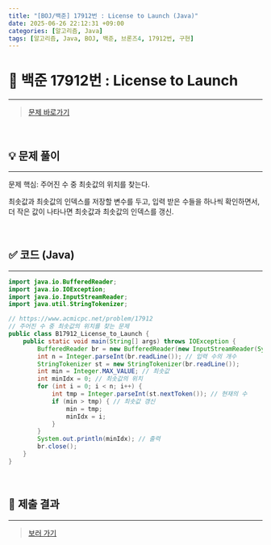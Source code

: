```yaml
---
title: "[BOJ/백준] 17912번 : License to Launch (Java)"
date: 2025-06-26 22:12:31 +09:00
categories: [알고리즘, Java]
tags: [알고리즘, Java, BOJ, 백준, 브론즈4, 17912번, 구현]
---
```


<!-- ========================================================================== -->

# 📘 백준 17912번 : License to Launch 

---

> [문제 바로가기](https://www.acmicpc.net/problem/17912)

<br>

<!-- ========================================================================== -->

## 💡 문제 풀이

---

문제 핵심: 주어진 수 중 최솟값의 위치를 찾는다.

최솟값과 최솟값의 인덱스를 저장할 변수를 두고, 입력 받은 수들을 하나씩 확인하면서, 더 작은 값이 나타나면 최솟값과 최솟값의 인덱스를 갱신.

<br>

<!-- ========================================================================== -->

## ✅ 코드 (Java)

---

```java
import java.io.BufferedReader;
import java.io.IOException;
import java.io.InputStreamReader;
import java.util.StringTokenizer;

// https://www.acmicpc.net/problem/17912
// 주어진 수 중 최솟값의 위치를 찾는 문제
public class B17912_License_to_Launch {
	public static void main(String[] args) throws IOException {
		BufferedReader br = new BufferedReader(new InputStreamReader(System.in));
		int n = Integer.parseInt(br.readLine()); // 입력 수의 개수
		StringTokenizer st = new StringTokenizer(br.readLine());
		int min = Integer.MAX_VALUE; // 최솟값
		int minIdx = 0; // 최솟값의 위치
		for (int i = 0; i < n; i++) {
			int tmp = Integer.parseInt(st.nextToken()); // 현재의 수
			if (min > tmp) { // 최솟값 갱신
				min = tmp;
				minIdx = i;
			}
		}
		System.out.println(minIdx); // 출력
		br.close();
	}
}
```

<br>

<!-- ========================================================================== -->

## 💾 제출 결과

---

> [보러 가기](https://www.acmicpc.net/status?from_mine=1&problem_id=17912&user_id=juyn2000)

<br>

<!-- ========================================================================== -->

<!-- ## 🧩 새롭게 알게 된 점

---



<br> -->

<!-- ========================================================================== -->

<!--

## 🔗 참고한 자료

---

- []()

- []()

<br>
-->
